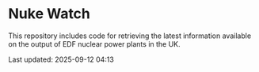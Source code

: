 # Nuke Watch

This repository includes code for retrieving the latest information available on the output of EDF nuclear power plants in the UK.

Last updated: 2025-09-12 04:13